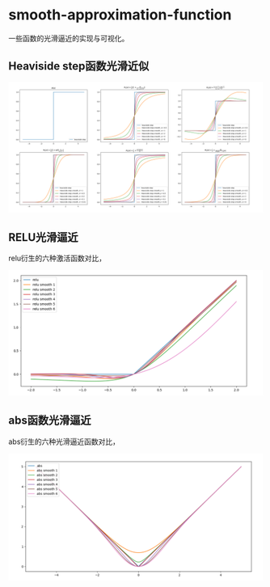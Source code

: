 # smooth-approximation-function

一些函数的光滑逼近的实现与可视化。



## Heaviside step函数光滑近似

![](asset/Heaviside-step-approximation-total.png)



## RELU光滑逼近

relu衍生的六种激活函数对比，

![](asset/smooth-relu.png)



## abs函数光滑逼近

abs衍生的六种光滑逼近函数对比，

![](asset/abs-smooth-demo-1-1.png)

